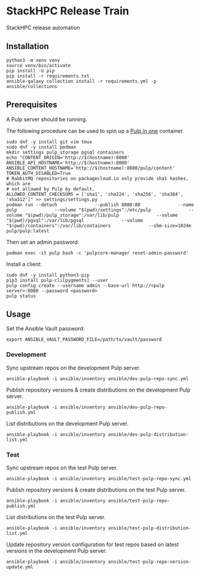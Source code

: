 # StackHPC Release Train

StackHPC release automation

## Installation

```
python3 -m venv venv
source venv/bin/activate
pip install -U pip
pip install -r requirements.txt
ansible-galaxy collection install -r requirements.yml -p ansible/collections
```

## Prerequisites

A Pulp server should be running.

The following procedure can be used to spin up a [Pulp in
one](https://pulpproject.org/pulp-in-one-container/) container.

```
sudo dnf -y install git vim tmux
sudo dnf -y install podman
mkdir settings pulp_storage pgsql containers
echo "CONTENT_ORIGIN='http://$(hostname):8080'
ANSIBLE_API_HOSTNAME='http://$(hostname):8080'
ANSIBLE_CONTENT_HOSTNAME='http://$(hostname):8080/pulp/content'
TOKEN_AUTH_DISABLED=True
# RabbitMQ repositories on packagecloud.io only provide sha1 hashes, which are
# not allowed by Pulp by default.
ALLOWED_CONTENT_CHECKSUMS = ['sha1', 'sha224', 'sha256', 'sha384', 'sha512']" >> settings/settings.py
podman run --detach              --publish 8080:80              --name pulp              --volume "$(pwd)/settings":/etc/pulp              --volume "$(pwd)/pulp_storage":/var/lib/pulp              --volume "$(pwd)/pgsql":/var/lib/pgsql              --volume "$(pwd)/containers":/var/lib/containers              --shm-size=1024m              pulp/pulp:latest
```

Then set an admin password:

```
podman exec -it pulp bash -c 'pulpcore-manager reset-admin-password'
```

Install a client:

```
sudo dnf -y install python3-pip
pip3 install pulp-cli[pygments] --user
pulp config create --username admin --base-url http://<pulp server>:8080 --password <password>
pulp status
```

## Usage

Set the Ansible Vault password:
```
export ANSIBLE_VAULT_PASSWORD_FILE=/path/to/vault/password
```

### Development

Sync upstream repos on the development Pulp server.
```
ansible-playbook -i ansible/inventory ansible/dev-pulp-repo-sync.yml
```

Publish repository versions & create distributions on the development Pulp
server.
```
ansible-playbook -i ansible/inventory ansible/dev-pulp-repo-publish.yml
```

List distributions on the development Pulp server.
```
ansible-playbook -i ansible/inventory ansible/dev-pulp-distribution-list.yml
```

### Test

Sync upstream repos on the test Pulp server.
```
ansible-playbook -i ansible/inventory ansible/test-pulp-repo-sync.yml
```

Publish repository versions & create distributions on the test Pulp server.
```
ansible-playbook -i ansible/inventory ansible/test-pulp-repo-publish.yml
```

List distributions on the test Pulp server.
```
ansible-playbook -i ansible/inventory ansible/test-pulp-distribution-list.yml
```

Update repository version configuration for test repos based on latest
versions in the development Pulp server.
```
ansible-playbook -i ansible/inventory ansible/test-pulp-repo-version-update.yml
```
